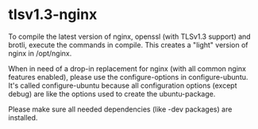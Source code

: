 # tlsv1.3-nginx

To compile the latest version of nginx, openssl (with TLSv1.3 support) and brotli, execute the commands in compile.
This creates a "light" version of nginx in /opt/nginx.

When in need of a drop-in replacement for nginx (with all common nginx features enabled), please use the configure-options in configure-ubuntu. It's called configure-ubuntu because all configuration options (except debug) are like the options used to create the ubuntu-package.

Please make sure all needed dependencies (like -dev packages) are installed.
